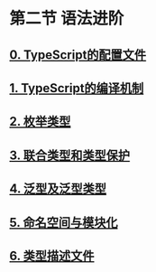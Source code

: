 # 第二节 语法进阶

## [0. TypeScript的配置文件](/lesson1/2-0.md)

## [1. TypeScript的编译机制](/lesson1/2-1.md)

## [2. 枚举类型](/lesson1/2-2.md)

## [3. 联合类型和类型保护](/lesson1/2-3.md)

## [4. 泛型及泛型类型](/lesson1/2-4.md)

## [5. 命名空间与模块化](/lesson1/2-5.md)

## [6. 类型描述文件](/lesson1/2-6.md)